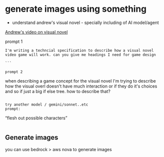 # generate images using something

- understand andrew's visual novel - specially including of AI model/agent

[Andrew's video on visual novel](https://www.youtube.com/watch?v=jv61-ucQjOc&list=PLBfufR7vyJJ69c9MNlOKtO2w2KU5VzLJV&index=57)

prompt 1

````
I'm writing a techncial specification to describe how a visual novel video game will work. can you give me headings I need for game design

```

prompt 2
````

when describing a game concept for the visual novel I'm trying to describe how the visual overl doesn't have much interaction or if they do it's choices and so if just a big if else tree. how to describe that?

```

try another model / gemini/sonnet..etc
prompt:
```

“flesh out possible characters”

```

```

## Generate images

you can use bedrock > aws nova to generate images
